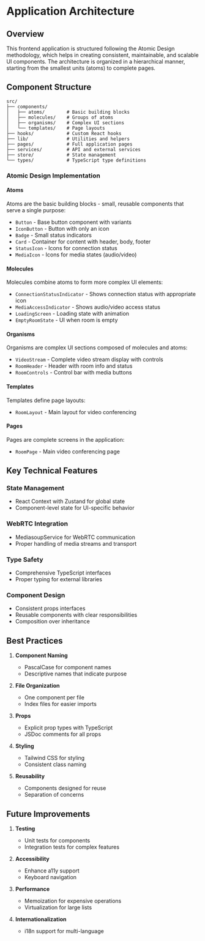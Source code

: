 # Application Architecture

## Overview

This frontend application is structured following the Atomic Design methodology, which helps in creating consistent, maintainable, and scalable UI components. The architecture is organized in a hierarchical manner, starting from the smallest units (atoms) to complete pages.

## Component Structure

```
src/
├── components/
│   ├── atoms/        # Basic building blocks
│   ├── molecules/    # Groups of atoms
│   ├── organisms/    # Complex UI sections
│   └── templates/    # Page layouts
├── hooks/            # Custom React hooks
├── lib/              # Utilities and helpers
├── pages/            # Full application pages
├── services/         # API and external services
├── store/            # State management
└── types/            # TypeScript type definitions
```

### Atomic Design Implementation

#### Atoms
Atoms are the basic building blocks - small, reusable components that serve a single purpose:
- `Button` - Base button component with variants
- `IconButton` - Button with only an icon
- `Badge` - Small status indicators
- `Card` - Container for content with header, body, footer
- `StatusIcon` - Icons for connection status
- `MediaIcon` - Icons for media states (audio/video)

#### Molecules
Molecules combine atoms to form more complex UI elements:
- `ConnectionStatusIndicator` - Shows connection status with appropriate icon
- `MediaAccessIndicator` - Shows audio/video access status
- `LoadingScreen` - Loading state with animation
- `EmptyRoomState` - UI when room is empty

#### Organisms
Organisms are complex UI sections composed of molecules and atoms:
- `VideoStream` - Complete video stream display with controls
- `RoomHeader` - Header with room info and status
- `RoomControls` - Control bar with media buttons

#### Templates
Templates define page layouts:
- `RoomLayout` - Main layout for video conferencing

#### Pages
Pages are complete screens in the application:
- `RoomPage` - Main video conferencing page

## Key Technical Features

### State Management
- React Context with Zustand for global state
- Component-level state for UI-specific behavior

### WebRTC Integration
- MediasoupService for WebRTC communication
- Proper handling of media streams and transport

### Type Safety
- Comprehensive TypeScript interfaces
- Proper typing for external libraries

### Component Design
- Consistent props interfaces
- Reusable components with clear responsibilities
- Composition over inheritance

## Best Practices

1. **Component Naming**
   - PascalCase for component names
   - Descriptive names that indicate purpose

2. **File Organization**
   - One component per file
   - Index files for easier imports

3. **Props**
   - Explicit prop types with TypeScript
   - JSDoc comments for all props

4. **Styling**
   - Tailwind CSS for styling
   - Consistent class naming

5. **Reusability**
   - Components designed for reuse
   - Separation of concerns

## Future Improvements

1. **Testing**
   - Unit tests for components
   - Integration tests for complex features

2. **Accessibility**
   - Enhance a11y support
   - Keyboard navigation

3. **Performance**
   - Memoization for expensive operations
   - Virtualization for large lists

4. **Internationalization**
   - i18n support for multi-language 